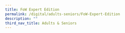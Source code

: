 ```yaml
---
title: FoW Expert Edition
permalink: /digital/adults-seniors/FoW-Expert-Edition
description: ""
third_nav_title: Adults & Seniors
---
```




